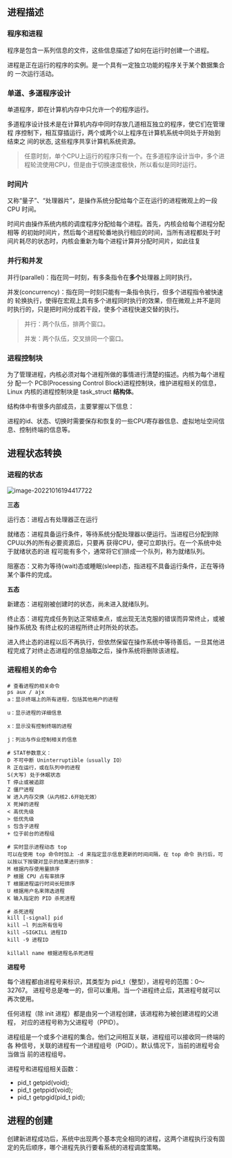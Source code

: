 ## 进程描述

### 程序和进程

程序是包含一系列信息的文件，这些信息描述了如何在运行时创建一个进程。

进程是正在运行的程序的实例。是一个具有一定独立功能的程序关于某个数据集合的 一次运行活动。

### 单道、多道程序设计

单道程序，即在计算机内存中只允许一个的程序运行。

多道程序设计技术是在计算机内存中同时存放几道相互独立的程序，使它们在管理程 序控制下，相互穿插运行，两个或两个以上程序在计算机系统中同处于开始到结束之 间的状态, 这些程序共享计算机系统资源。

> 任意时刻，单个CPU上运行的程序只有一个。在多道程序设计当中，多个进程轮流使用CPU，但是由于切换速度极快，所以看似是同时运行。

### 时间片

又称“量子”、“处理器片”，是操作系统分配给每个正在运行的进程微观上的一段 CPU 时间。

时间片由操作系统内核的调度程序分配给每个进程。首先，内核会给每个进程分配相等 的初始时间片，然后每个进程轮番地执行相应的时间，当所有进程都处于时间片耗尽的状态时，内核会重新为每个进程计算并分配时间片，如此往复

### 并行和并发

并行(parallel)：指在同一时刻，有多条指令在**多个**处理器上同时执行。 

并发(concurrency)：指在同一时刻只能有一条指令执行，但多个进程指令被快速的 轮换执行，使得在宏观上具有多个进程同时执行的效果，但在微观上并不是同时执行的，只是把时间分成若干段，使多个进程快速交替的执行。

> 并行：两个队伍，排两个窗口。
>
> 并发：两个队伍，交叉排同一个窗口。

### 进程控制块

为了管理进程，内核必须对每个进程所做的事情进行清楚的描述。内核为每个进程分 配一个 PCB(Processing Control Block)进程控制块，维护进程相关的信息，Linux 内核的进程控制块是 task_struct **结构体**。

结构体中有很多内部成员，主要掌握以下信息：

进程的id、状态、切换时需要保存和恢复的一些CPU寄存器信息、虚拟地址空间信息、控制终端的信息等。

## 进程状态转换

### 进程的状态

![image-20221016194417722](http://pic.shixiaocaia.fun/202210161944937.png)

**三态**

运行态：进程占有处理器正在运行 

就绪态：进程具备运行条件，等待系统分配处理器以便运行。当进程已分配到除CPU以外的所有必要资源后，只要再 获得CPU，便可立即执行。在一个系统中处于就绪状态的进 程可能有多个，通常将它们排成一个队列，称为就绪队列。

阻塞态：又称为等待(wait)态或睡眠(sleep)态，指进程不具备运行条件，正在等待某个事件的完成。

**五态**

新建态：进程刚被创建时的状态，尚未进入就绪队列。

终止态：进程完成任务到达正常结束点，或出现无法克服的错误而异常终止，或被操作系统及 有终止权的进程所终止时所处的状态。

进入终止态的进程以后不再执行，但依然保留在操作系统中等待善后。一旦其他进程完成了对终止态进程的信息抽取之后，操作系统将删除该进程。

### 进程相关的命令

```shell
# 查看进程的相关命令
ps aux / ajx 
a：显示终端上的所有进程，包括其他用户的进程 

u：显示进程的详细信息 

x：显示没有控制终端的进程

j：列出与作业控制相关的信息

# STAT参数意义：
D 不可中断 Uninterruptible（usually IO） 
R 正在运行，或在队列中的进程
S(大写) 处于休眠状态 
T 停止或被追踪
Z 僵尸进程
W 进入内存交换（从内核2.6开始无效）
X 死掉的进程 
< 高优先级 
> 低优先级
s 包含子进程
+ 位于前台的进程组
 
# 实时显示进程动态 top
可以在使用 top 命令时加上 -d 来指定显示信息更新的时间间隔，在 top 命令 执行后，可以按以下按键对显示的结果进行排序：
M 根据内存使用量排序 
P 根据 CPU 占有率排序 
T 根据进程运行时间长短排序 
U 根据用户名来筛选进程
K 输入指定的 PID 杀死进程

# 杀死进程
kill [-signal] pid 
kill –l 列出所有信号 
kill –SIGKILL 进程ID 
kill -9 进程ID

killall name 根据进程名杀死进程
```

**进程号**

每个进程都由进程号来标识，其类型为 pid_t（整型），进程号的范围：0～32767。 进程号总是唯一的，但可以重用。当一个进程终止后，其进程号就可以再次使用。

任何进程（除 init 进程）都是由另一个进程创建，该进程称为被创建进程的父进程， 对应的进程号称为父进程号（PPID）。

进程组是一个或多个进程的集合。他们之间相互关联，进程组可以接收同一终端的各 种信号，关联的进程有一个进程组号（PGID）。默认情况下，当前的进程号会当做当 前的进程组号。

进程号和进程组相关函数：

- pid_t  getpid(void); 
- pid_t  getppid(void);
- pid_t  getpgid(pid_t pid);

## 进程的创建

创建新进程成功后，系统中出现两个基本完全相同的进程，这两个进程执行没有固定的先后顺序，哪个进程先执行要看系统的进程调度策略。
